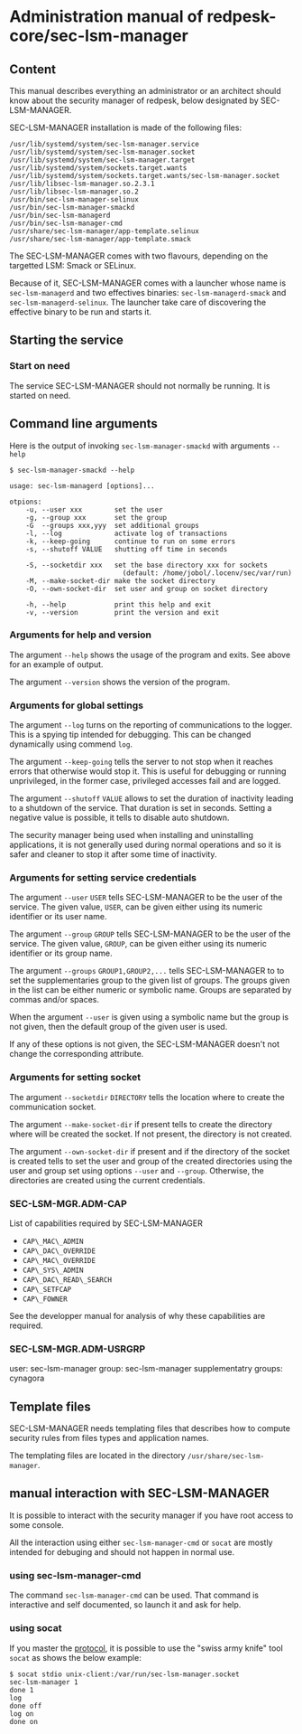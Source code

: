 # Administration manual of redpesk-core/sec-lsm-manager

## Content

This manual describes everything an administrator or an architect
should know about the security manager of redpesk, below designated
by SEC-LSM-MANAGER.

SEC-LSM-MANAGER installation is made of the following files:

```
/usr/lib/systemd/system/sec-lsm-manager.service
/usr/lib/systemd/system/sec-lsm-manager.socket
/usr/lib/systemd/system/sec-lsm-manager.target
/usr/lib/systemd/system/sockets.target.wants
/usr/lib/systemd/system/sockets.target.wants/sec-lsm-manager.socket
/usr/lib/libsec-lsm-manager.so.2.3.1
/usr/lib/libsec-lsm-manager.so.2
/usr/bin/sec-lsm-manager-selinux
/usr/bin/sec-lsm-manager-smackd
/usr/bin/sec-lsm-managerd
/usr/bin/sec-lsm-manager-cmd
/usr/share/sec-lsm-manager/app-template.selinux
/usr/share/sec-lsm-manager/app-template.smack
```

The SEC-LSM-MANAGER comes with two flavours, depending on the
targetted LSM: Smack or SELinux.

Because of it, SEC-LSM-MANAGER comes with a launcher whose name is
`sec-lsm-managerd` and two effectives binaries: `sec-lsm-managerd-smack`
and `sec-lsm-managerd-selinux`. The launcher take care of discovering the
effective binary to be run and starts it.


## Starting the service

### Start on need

The service SEC-LSM-MANAGER should not normally be running.
It is started on need.


## Command line arguments

Here is the output of invoking `sec-lsm-manager-smackd` with arguments `--help`

```
$ sec-lsm-manager-smackd --help

usage: sec-lsm-managerd [options]...

otpions:
    -u, --user xxx        set the user
    -g, --group xxx       set the group
    -G  --groups xxx,yyy  set additional groups
    -l, --log             activate log of transactions
    -k, --keep-going      continue to run on some errors
    -s, --shutoff VALUE   shutting off time in seconds

    -S, --socketdir xxx   set the base directory xxx for sockets
                            (default: /home/jobol/.locenv/sec/var/run)
    -M, --make-socket-dir make the socket directory
    -O, --own-socket-dir  set user and group on socket directory

    -h, --help            print this help and exit
    -v, --version         print the version and exit
```


### Arguments for help and version

The argument `--help` shows the usage of the program and exits.
See above for an example of output.

The argument `--version` shows the version of the program.

### Arguments for global settings

The argument `--log` turns on the reporting of communications
to the logger. This is a spying tip intended for debugging.
This can be changed dynamically using commend `log`.

The argument `--keep-going` tells the server to not stop
when it reaches errors that otherwise would stop it.
This is useful for debugging or running unprivileged,
in the former case, privileged accesses fail and are logged.

The argument `--shutoff` `VALUE` allows to set the duration
of inactivity leading to a shutdown of the service.
That duration is set in seconds. Setting a negative value
is possible, it tells to disable auto shutdown.

The security manager being used when installing and
uninstalling applications, it is not generally used during
normal operations and so it is safer and cleaner to stop
it after some time of inactivity.


### Arguments for setting service credentials

The argument `--user` `USER` tells SEC-LSM-MANAGER to be the user
of the service. The given value, `USER`, can be given either using
its numeric identifier or its user name.

The argument `--group` `GROUP` tells SEC-LSM-MANAGER to be the user
of the service. The given value, `GROUP`, can be given either using
its numeric identifier or its group name.

The argument `--groups` `GROUP1,GROUP2,...` tells SEC-LSM-MANAGER to
to set the supplementaries group to the given list of groups.
The groups given in the list can be either numeric or symbolic name.
Groups are separated by commas and/or spaces.

When the argument `--user` is given using a symbolic name but the group
is not given, then the default group of the given user is used.

If any of these options is not given, the SEC-LSM-MANAGER doesn't not
change the corresponding attribute.


### Arguments for setting socket

The argument `--socketdir` `DIRECTORY` tells the location where to create
the communication socket.

The argument `--make-socket-dir` if present tells to create the directory
where will be created the socket. If not present, the directory is not created.

The argument `--own-socket-dir` if present and if the directory of the
socket is created tells to set the user and group of the created directories
using the user and group set using options `--user` and `--group`.
Otherwise, the directories are created using the current credentials.


### SEC-LSM-MGR.ADM-CAP

List of capabilities required by SEC-LSM-MANAGER

- `CAP\_MAC\_ADMIN`
- `CAP\_DAC\_OVERRIDE`
- `CAP\_MAC\_OVERRIDE`
- `CAP\_SYS\_ADMIN`
- `CAP\_DAC\_READ\_SEARCH`
- `CAP\_SETFCAP`
- `CAP\_FOWNER`

See the developper manual for analysis of why
these capabilities are required.


### SEC-LSM-MGR.ADM-USRGRP

user: sec-lsm-manager
group: sec-lsm-manager
supplementatry groups: cynagora

## Template files

SEC-LSM-MANAGER needs templating files that describes how to
compute security rules from files types and application names.

The templating files are located in the directory `/usr/share/sec-lsm-manager`.

## manual interaction with SEC-LSM-MANAGER

It is possible to interact with the security manager if you have root
access to some console.

All the interaction using either `sec-lsm-manager-cmd` or `socat`
are mostly intended for debuging and should not happen in normal use.

### using sec-lsm-manager-cmd

The command `sec-lsm-manager-cmd` can be used. That command is
interactive and self documented, so launch it and ask for help.


### using socat

If you master the [protocol](protocol.md), it is possible to use the "swiss army knife"
tool `socat` as shows the below example:

```
$ socat stdio unix-client:/var/run/sec-lsm-manager.socket
sec-lsm-manager 1
done 1
log
done off
log on
done on
```


